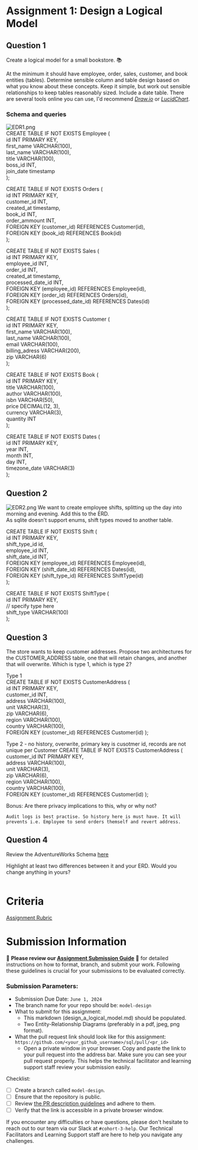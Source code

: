# Assignment 1: Design a Logical Model

## Question 1
Create a logical model for a small bookstore. 📚

At the minimum it should have employee, order, sales, customer, and book entities (tables). Determine sensible column and table design based on what you know about these concepts. Keep it simple, but work out sensible relationships to keep tables reasonably sized. Include a date table. There are several tools online you can use, I'd recommend [_Draw.io_](https://www.drawio.com/) or [_LucidChart_](https://www.lucidchart.com/pages/).

### Schema and queries   
![EDR1.png](./EDR1.png)   
CREATE TABLE IF NOT EXISTS Employee (   
    id INT PRIMARY KEY,   
    first_name VARCHAR(100),   
    last_name VARCHAR(100),   
    title VARCHAR(100),   
    boss_id INT,   
    join_date timestamp   
);   

CREATE TABLE IF NOT EXISTS Orders (   
   id INT PRIMARY KEY,   
   customer_id INT,   
   created_at timestamp,   
   book_id INT,   
   order_ammount INT,   
   FOREIGN KEY (customer_id) REFERENCES Customer(id),   
   FOREIGN KEY (book_id) REFERENCES Book(id)   
);   

CREATE TABLE IF NOT EXISTS Sales (   
    id INT PRIMARY KEY,   
    employee_id INT,   
    order_id INT,   
    created_at timestamp,   
    processed_date_id INT,   
    FOREIGN KEY (employee_id) REFERENCES Employee(id),   
    FOREIGN KEY (order_id) REFERENCES Orders(id),   
    FOREIGN KEY (processed_date_id) REFERENCES Dates(id)   
);   

CREATE TABLE IF NOT EXISTS Customer (   
    id INT PRIMARY KEY,   
    first_name VARCHAR(100),   
	last_name VARCHAR(100),   
    email VARCHAR(100),   
    billing_adress VARCHAR(200),   
    zip VARCHAR(6)   
);   

CREATE TABLE IF NOT EXISTS Book (   
    id INT PRIMARY KEY,   
    title VARCHAR(100),   
    author VARCHAR(100),   
    isbn VARCHAR(50),   
    price DECIMAL(12, 3),   
    currency VARCHAR(3),   
    quantity INT   
);   

CREATE TABLE IF NOT EXISTS Dates (   
   id INT PRIMARY KEY,   
   year INT,   
   month INT,   
   day INT,   
   timezone_date VARCHAR(3)   
);   

## Question 2
![EDR2.png](./EDR2.png)
We want to create employee shifts, splitting up the day into morning and evening. Add this to the ERD.    
As sqlite doesn't support enums, shift types moved to another table.   
    
CREATE TABLE IF NOT EXISTS Shift (   
    id INT PRIMARY KEY,   
    shift_type_id id,   
    employee_id INT,   
    shift_date_id INT,   
    FOREIGN KEY (employee_id) REFERENCES Employee(id),   
    FOREIGN KEY (shift_date_id) REFERENCES Dates(id),   
    FOREIGN KEY (shift_type_id) REFERENCES ShiftType(id)   
);   

CREATE TABLE IF NOT EXISTS ShiftType (   
    id INT PRIMARY KEY,   
    // specify type here    
    shift_type VARCHAR(100)   
);   

## Question 3
The store wants to keep customer addresses. Propose two architectures for the CUSTOMER_ADDRESS table, one that will retain changes, and another that will overwrite. Which is type 1, which is type 2?   

Type 1   
CREATE TABLE IF NOT EXISTS CustomerAddress (   
        id INT PRIMARY KEY,   
	customer_id INT,   
	address VARCHAR(100),   
	unit VARCHAR(3),   
	zip VARCHAR(6),   
	region VARCHAR(100),   
	country VARCHAR(100),   
	FOREIGN KEY (customer_id) REFERENCES Customer(id)
);   

Type 2 - no history, overwrite, primary key is cusotmer id, records are not unique per Customer
CREATE TABLE IF NOT EXISTS CustomerAddress (   
        customer_id INT PRIMARY KEY,   
	address VARCHAR(100),   
	unit VARCHAR(3),   
	zip VARCHAR(6),   
	region VARCHAR(100),   
	country VARCHAR(100),   
	FOREIGN KEY (customer_id) REFERENCES Customer(id)
);   

Bonus: Are there privacy implications to this, why or why not?
```
Audit logs is best practise. So history here is must have. It will prevents i.e. Employee to send orders themself and revert address.   
```

## Question 4
Review the AdventureWorks Schema [here](https://i.stack.imgur.com/LMu4W.gif)

Highlight at least two differences between it and your ERD. Would you change anything in yours?
```

```

# Criteria

[Assignment Rubric](./assignment_rubric.md)

# Submission Information

🚨 **Please review our [Assignment Submission Guide](https://github.com/UofT-DSI/onboarding/blob/main/onboarding_documents/submissions.md)** 🚨 for detailed instructions on how to format, branch, and submit your work. Following these guidelines is crucial for your submissions to be evaluated correctly.

### Submission Parameters:
* Submission Due Date: `June 1, 2024`
* The branch name for your repo should be: `model-design`
* What to submit for this assignment:
    * This markdown (design_a_logical_model.md) should be populated.
    * Two Entity-Relationship Diagrams (preferably in a pdf, jpeg, png format).
* What the pull request link should look like for this assignment: `https://github.com/<your_github_username>/sql/pull/<pr_id>`
    * Open a private window in your browser. Copy and paste the link to your pull request into the address bar. Make sure you can see your pull request properly. This helps the technical facilitator and learning support staff review your submission easily.

Checklist:
- [ ] Create a branch called `model-design`.
- [ ] Ensure that the repository is public.
- [ ] Review [the PR description guidelines](https://github.com/UofT-DSI/onboarding/blob/main/onboarding_documents/submissions.md#guidelines-for-pull-request-descriptions) and adhere to them.
- [ ] Verify that the link is accessible in a private browser window.

If you encounter any difficulties or have questions, please don't hesitate to reach out to our team via our Slack at `#cohort-3-help`. Our Technical Facilitators and Learning Support staff are here to help you navigate any challenges.
